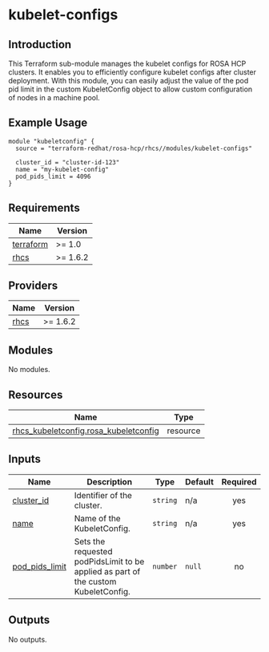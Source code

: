 # kubelet-configs

## Introduction

This Terraform sub-module manages the kubelet configs for ROSA HCP clusters. It enables you to efficiently configure kubelet configs after cluster deployment. With this module, you can easily adjust the value of the pod pid limit in the custom KubeletConfig object to allow custom configuration of nodes in a machine pool.

## Example Usage

```
module "kubeletconfig" {
  source = "terraform-redhat/rosa-hcp/rhcs//modules/kubelet-configs"

  cluster_id = "cluster-id-123"
  name = "my-kubelet-config"
  pod_pids_limit = 4096
}
```

<!-- BEGIN_AUTOMATED_TF_DOCS_BLOCK -->
## Requirements

| Name | Version |
|------|---------|
| <a name="requirement_terraform"></a> [terraform](#requirement\_terraform) | >= 1.0 |
| <a name="requirement_rhcs"></a> [rhcs](#requirement\_rhcs) | >= 1.6.2 |

## Providers

| Name | Version |
|------|---------|
| <a name="provider_rhcs"></a> [rhcs](#provider\_rhcs) | >= 1.6.2 |

## Modules

No modules.

## Resources

| Name | Type |
|------|------|
| [rhcs_kubeletconfig.rosa_kubeletconfig](https://registry.terraform.io/providers/terraform-redhat/rhcs/latest/docs/resources/kubeletconfig) | resource |

## Inputs

| Name | Description | Type | Default | Required |
|------|-------------|------|---------|:--------:|
| <a name="input_cluster_id"></a> [cluster\_id](#input\_cluster\_id) | Identifier of the cluster. | `string` | n/a | yes |
| <a name="input_name"></a> [name](#input\_name) | Name of the KubeletConfig. | `string` | n/a | yes |
| <a name="input_pod_pids_limit"></a> [pod\_pids\_limit](#input\_pod\_pids\_limit) | Sets the requested podPidsLimit to be applied as part of the custom KubeletConfig. | `number` | `null` | no |

## Outputs

No outputs.
<!-- END_AUTOMATED_TF_DOCS_BLOCK -->